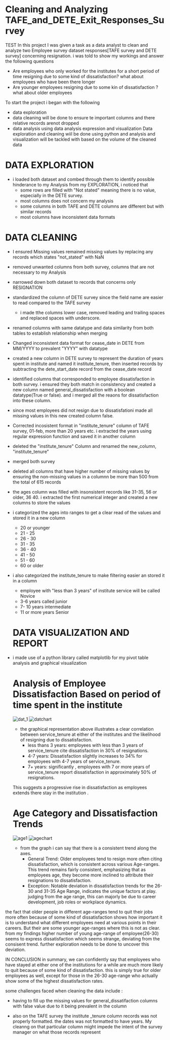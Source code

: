 #  Cleaning and Analyzing TAFE_and_DETE_Exit_Responses_Survey
TEST
In this project I was given a task as a data analyst to clean and analyze two Employee survey dataset responses[TAFE survey and DETE survey] concerning resignation. 
i was told to show my workings and answer the following questions
- Are employees who only worked for the institutes for a short period of time resigning due to some kind of dissatisfaction? what about employees who have been there longer
- Are younger employees resigning due to some kin of dissatisfaction ? what about older employees

To start the project i began with the following
- data exploration
- data cleaning will be done to ensure te important columns and there relative records arenot dropped
- data analysis using data analysis expression and visualization
Data exploration  and cleaning wiil be done using python and analysis and visualization will be tackled with based on the volume of the cleaned data

# DATA EXPLORATION
- i loaded both dataset and combed through them to identify possible hinderance to my Analysis
from my EXPLORATION, i noticed that  
  - some rows are filled with "Not stated" meaning there is no value, especially in the DETE survey.
  - most columns does not concern my analysis 
  - some columns in both TAFE and DETE columns are different but with similar records
  - most columns have inconsistent data formats


# DATA CLEANING
- I ensured Missing values remained missing values by replacing any records which states "not_stated" with NaN
- removed unwanted columns from both survey, columns that are not necessary to my Analysis
- narrowed down both dataset to records that concerns only RESIGNATION
- standardized the column of DETE survey since the field name are easier to read compared to the TAFE survey
   - i made tthe columns lower case, removed leading and trailing spaces and replaced spaces with underscore.
- renamed columns with same datatype and data similarity from both tables to establish relationship when merging
- Changed inconsistent data format for cease_date in DETE from MM/YYYY to prevalent "YYYY" with datatype
- created a new column in DETE survey to represent the duration of years spent in institute and named it institute_tenure, then inserted records by subtracting the dete_start_date record from the cease_date record
- identified columns that corresponded to employee dissatisfaction in both survey. i ensured they both match in consistency and created a new column named general_dissatisfaction with a boolean datatype(True or false).
  and i merged all the reaons for dissatisfaction into these column.
- since most employees did not resign due to dissatisfationi made all missing values in this new created column false.
- Corrected incosistent format in "institute_tenure" column of TAFE survey, 01-feb, more than 20 years etc. i extracted the years using regular expression function and saved it in another column
- deleted the "institute_tenure" Column and renamed the new_column, "institute_tenure"
- merged both survey
- deleted all columns that have higher number of missing values by ensuring the non-missing values in a columnn be more than 500 from the total of 615  records
- the ages column was filled with insonsistent records like 31-35, 56 or older, 36 40. i extracted the first numerical integer and created a new columns to store the values
- i categorized the ages into ranges to get a clear read of the values and stored it in a new column
   - 20 or younger
   - 21 - 25
   - 26 - 30
   - 31 - 35
   - 36 - 40
   - 41 - 50
   - 51 - 60
   - 60 or older
- i also categorized  the institute_tenure to make filtering easier an stored it in a column
   - employee with "less than 3 years" of institute service will be called Novice
   - 3-6 years called junior
   - 7- 10 years intermediate
   - 11 or more years Senior


  # DATA VISUALIZATION AND REPORT
-  i made use of a python library called matplotlib for my pivot table analysis and graphical visualization
      # Analysis of Employee Dissatisfaction Based on period of time spent in the institute
   ![dat_1](https://github.com/hassanzuxh/TAFE_and_DETE_survey_Dissatsfaction_Analysis/assets/125826092/4db8c30f-d348-49d9-8288-efa9f4ca4d67)
   ![datchart](https://github.com/hassanzuxh/TAFE_and_DETE_survey_Dissatsfaction_Analysis/assets/125826092/e7d4b61e-9f5e-4bfa-b4b0-8e8add54f320)
   - the graphical representation above illustrates a clear correlation between service_tenure at either of the institutes and the likelihood of resigning due to dissatisfaction.
        - less thans 3 years: employees with less than 3 years of service_tenure cite dissatisfaction in 30% of resignations.
        - 4-7 years: Dissatisfaction slightly increases to 34% for employees with 4-7 years of service_tenure.
        - 7+ years: significantly , employees with 7 or more years of service_tenure report dissatisfaction in approximately 50% of resignations.

    This suggests a progressive rise in dissatisfaction as employees extends there stay in the institution .

     # Age Category and Dissatisfaction Trends
   ![age1](https://github.com/hassanzuxh/TAFE_and_DETE_survey_Dissatsfaction_Analysis/assets/125826092/961ef0f1-e90a-4591-a449-969fe83f01fb)
![agechart](https://github.com/hassanzuxh/TAFE_and_DETE_survey_Dissatsfaction_Analysis/assets/125826092/471d9d63-5ec7-4f10-a91b-b1d3c856c2fd)

   - from the graph i can say that there is a consistent trend along the axes.
        - General Trend: Older employees tend to resign more often citing dissatisfaction, which is consistent across various Age-ranges. This trend remains fairly consistent, emphasizing that as employees age, they become more inclined to attribute their resignations to dissatisfaction.
        - Exception: Notable deviation in dissatisfaction trends for the 26-30 and 31-35 Age Range, indicates the unique factors at play. judging from the age range, this can majorly be due to career development, job roles or workplace dynamics.

the fact that older people in different age-ranges tend to quit their jobs more often because of some kind of dissatisfaction shows how important it is to understand what different employees need at various points in their careers. But their are some younger age-ranges where this is not as clear. from my findings higher number of young age-range of employee(26-30) seems to express dissatisfaction which seems strange, deviating from the consisent trend. further exploration needs to be done to uncover this deviation.

IN CONCLUSION
in summary, we can confidently say that employees who have stayed at either one of the institutions for a while are much more likely to quit because of some kind of dissatisfaction. this is simply true for older employees as well, except for those in the 26-30 age-range who actually show some of the highest dissatisfaction rates. 

some challenges faced when cleaning the data include :

- having to fill up the missing values for general_dissatifaction columns with false value due to it being prevalent in the column 

- also on the TAFE survey the institute _tenure column records was not properly formatted. the dates was not formatted to have years. My cleanng on that particular column might impede the intent of the survey manager on what those records represent

